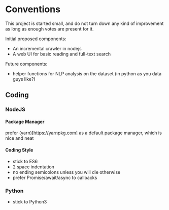 # Conventions

This project is started small, and do not turn down any kind of improvement as long as enough votes are present for it.

Initial proposed components:

- An incremental crawler in nodejs
- A web UI for basic reading and full-text search


Future components:

- helper functions for NLP analysis on the dataset (in python as you data guys like?)


## Coding

### NodeJS

#### Package Manager

prefer (yarn)[https://yarnpkg.com] as a default package manager, which is nice and neat

#### Coding Style

- stick to ES6
- 2 space indentation
- no ending semicolons unless you will die otherwise
- prefer Promise/await/async to callbacks


### Python

- stick to Python3
